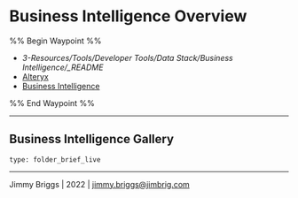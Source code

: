 # Business Intelligence Overview

%% Begin Waypoint %%

* *3-Resources/Tools/Developer Tools/Data Stack/Business Intelligence/_README*
* [Alteryx](Alteryx.md)
* [Business Intelligence](Business%20Intelligence.md)

%% End Waypoint %%

---

## Business Intelligence Gallery

````ccard
type: folder_brief_live
````

---

Jimmy Briggs | 2022 | <jimmy.briggs@jimbrig.com>
